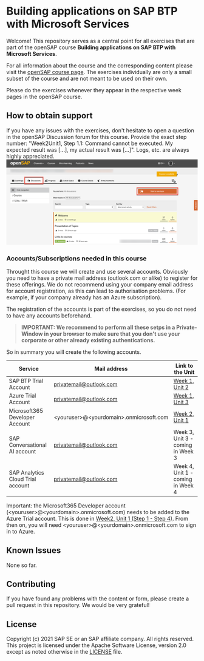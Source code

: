 # Building applications on SAP BTP with Microsoft Services

Welcome! This repository serves as a central point for all exercises that are part of the openSAP course **Building applications on SAP BTP with Microsoft Services**. 

For all information about the course and the corresponding content please visit the [openSAP course page](https://open.sap.com/courses/btpma1). The exercises individually are only a small subset of the course and are not meant to be used on their own.  

Please do the exercises whenever they appear in the respective week pages in the openSAP course. 

## How to obtain support
 If you have any issues with the exercises, don't hesitate to open a question in the openSAP Discussion forum for this course. Provide the exact step number: "Week2Unit1, Step 1.1: Command cannot be executed. My expected result was [...], my actual result was [...]". Logs, etc. are always highly appreciated. 
 ![OpenSAP Discussion](./images/opensap-forum.png)

### Accounts/Subscriptions needed in this course 

Throught this course we will create and use several accounts. Obviously you need to have a private mail address (outlook.com or alike) to register for these offerings. We do not recommend using your company email address for account registration, as this can lead to authorisation problems. (For example, if your company already has an Azure subscription).

The registration of the accounts is part of the exercises, so you do not need to have any accounts beforehand.

> **IMPORTANT: We recommend to perform all these setps in a Private-Window in your browser to make sure that you don't use your corporate or other already existing authentications.** 

So in summary you will create the following accounts. 


| Service                           | Mail address                              | Link to the Unit                                                                         |
| --------------------------------- | ----------------------------------------- | ---------------------------------------------------------------------------------------- |
| SAP BTP Trial Account             | privatemail@outlook.com                   | [Week 1, Unit 2](https://github.com/SAP-samples/btp-azure-opensap/tree/main/Week1/Unit2) |
| Azure Trial Account               | privatemail@outlook.com                   | [Week 1, Unit 3](https://github.com/SAP-samples/btp-azure-opensap/tree/main/Week1/Unit3) |
| Microsoft365 Developer Account    | \<youruser>@\<yourdomain>.onmicrosoft.com | [Week 2, Unit 1](https://github.com/SAP-samples/btp-azure-opensap/tree/main/Week2/Unit1) |
| SAP Conversational AI account     | privatemail@outlook.com                   | Week 3, Unit 3 - coming in Week 3                                                        |
| SAP Analytics Cloud Trial account | privatemail@outlook.com                   | Week 4, Unit 1 - coming in Week 4                                                        |

Important: the Microsoft365 Developer account (\<youruser>@\<yourdomain>.onmicrosoft.com) needs to be added to the Azure Trial account. This is done in [Week2, Unit 1 (Step 1 - Step 4)]((https://github.com/SAP-samples/btp-azure-opensap/tree/main/Week2/Unit1)). From then on, you will need \<youruser>@\<yourdomain>.onmicrosoft.com to sign in to Azure.

## Known Issues

None so far.

## Contributing

If you have found any problems with the content or form, please create a pull request in this repository. We would be very grateful! 
## License
Copyright (c) 2021 SAP SE or an SAP affiliate company. All rights reserved. This project is licensed under the Apache Software License, version 2.0 except as noted otherwise in the [LICENSE](LICENSES/Apache-2.0.txt) file.

